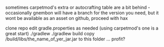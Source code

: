 sometimes carpetmod's extra or autocrafting table are a bit behind - occasionally gnembon will have 
 a branch for the version you need, but it wont be available as an asset on github, proceed with hax

clone repo
edit gradle.properties as needed (using carpetmod's one is a great start)
./gradlew
./gradlew build
copy /build/libs/the_name_of_yer_jar.jar to this folder
...
profit?
